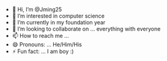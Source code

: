 - 👋 Hi, I’m @Jming25
- 👀 I’m interested in computer science
- 🌱 I’m currently in my foundation year
- 💞️ I’m looking to collaborate on ... everything with everyone
- 📫 How to reach me ...
- 😄 Pronouns: ... He/Him/His
- ⚡ Fun fact: ... I am boy :)

<!---
Jming25/Jming25 is a ✨ special ✨ repository because its `README.md` (this file) appears on your GitHub profile.
You can click the Preview link to take a look at your changes.
--->
